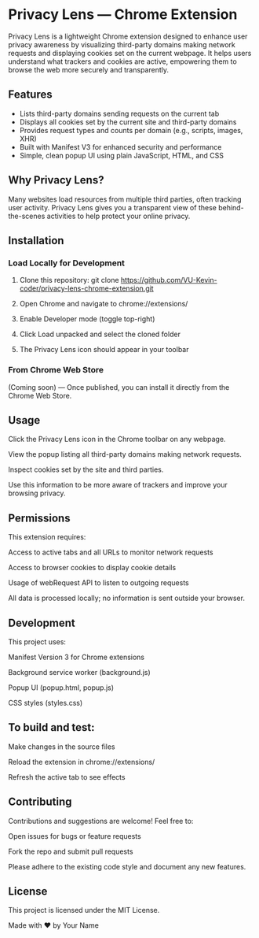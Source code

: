 # Privacy Lens — Chrome Extension

Privacy Lens is a lightweight Chrome extension designed to enhance user privacy awareness by visualizing third-party domains making network requests and displaying cookies set on the current webpage. It helps users understand what trackers and cookies are active, empowering them to browse the web more securely and transparently.

## Features
- Lists third-party domains sending requests on the current tab
- Displays all cookies set by the current site and third-party domains
- Provides request types and counts per domain (e.g., scripts, images, XHR)
- Built with Manifest V3 for enhanced security and performance
- Simple, clean popup UI using plain JavaScript, HTML, and CSS

## Why Privacy Lens?
Many websites load resources from multiple third parties, often tracking user activity. Privacy Lens gives you a transparent view of these behind-the-scenes activities to help protect your online privacy.

## Installation

### Load Locally for Development
1. Clone this repository:
   git clone https://github.com/VU-Kevin-coder/privacy-lens-chrome-extension.git
2. Open Chrome and navigate to chrome://extensions/

3. Enable Developer mode (toggle top-right)

4. Click Load unpacked and select the cloned folder

5. The Privacy Lens icon should appear in your toolbar

### From Chrome Web Store
(Coming soon) — Once published, you can install it directly from the Chrome Web Store.

## Usage
Click the Privacy Lens icon in the Chrome toolbar on any webpage.

View the popup listing all third-party domains making network requests.

Inspect cookies set by the site and third parties.

Use this information to be more aware of trackers and improve your browsing privacy.

## Permissions
This extension requires:

Access to active tabs and all URLs to monitor network requests

Access to browser cookies to display cookie details

Usage of webRequest API to listen to outgoing requests

All data is processed locally; no information is sent outside your browser.

## Development
This project uses:

Manifest Version 3 for Chrome extensions

Background service worker (background.js)

Popup UI (popup.html, popup.js)

CSS styles (styles.css)

## To build and test:
Make changes in the source files

Reload the extension in chrome://extensions/

Refresh the active tab to see effects

## Contributing
Contributions and suggestions are welcome! Feel free to:

Open issues for bugs or feature requests

Fork the repo and submit pull requests

Please adhere to the existing code style and document any new features.

## License
This project is licensed under the MIT License.

Made with ❤️ by Your Name
